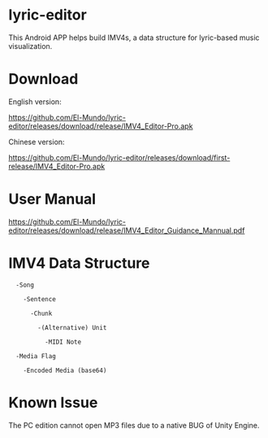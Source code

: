 # lyric-editor
This Android APP helps build IMV4s, a data structure for lyric-based music visualization.

# Download

English version:

https://github.com/El-Mundo/lyric-editor/releases/download/release/IMV4_Editor-Pro.apk

Chinese version:

https://github.com/El-Mundo/lyric-editor/releases/download/first-release/IMV4_Editor-Pro.apk

# User Manual

https://github.com/El-Mundo/lyric-editor/releases/download/release/IMV4_Editor_Guidance_Mannual.pdf

# IMV4 Data Structure

      -Song

        -Sentence
    
          -Chunk
    
            -(Alternative) Unit
      
              -MIDI Note
              
      -Media Flag
      
        -Encoded Media (base64)
        
# Known Issue
The PC edition cannot open MP3 files due to a native BUG of Unity Engine.
